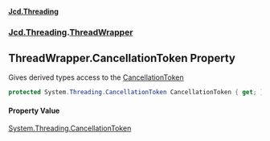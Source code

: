 #### [Jcd.Threading](index.md 'index')
### [Jcd.Threading](Jcd.Threading.md 'Jcd.Threading').[ThreadWrapper](ThreadWrapper.md 'Jcd.Threading.ThreadWrapper')

## ThreadWrapper.CancellationToken Property

Gives derived types access to the [CancellationToken](ThreadWrapper.CancellationToken.md 'Jcd.Threading.ThreadWrapper.CancellationToken')

```csharp
protected System.Threading.CancellationToken CancellationToken { get; }
```

#### Property Value
[System.Threading.CancellationToken](https://docs.microsoft.com/en-us/dotnet/api/System.Threading.CancellationToken 'System.Threading.CancellationToken')
